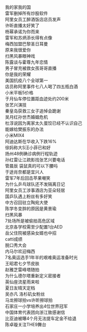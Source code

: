 我的家我的国  
雷军删掉所有炒股软件  
阿里女员工醉酒饭店店员发声  
许昕直播太好笑了  
杨幂承诺为你而来  
雷军和苏炳添长得有点像  
梅西加盟巴黎圣日耳曼  
原来我很爱你  
扫黑风暴眼神戏  
陈露谈与霍尊九年恋情  
男子冒充被救女孩哥哥直播  
你是我的荣耀  
美国抗疫八个全球第一  
店员称阿里事件七八人喝了四五瓶白酒  
小米平板5价格  
于月仙车停位置距血迹处约200米  
张艺兴演技  
秦皇岛获救三女子追悼会跪谢  
吴月红孙世杰婚姻危机  
杜淳说因为离家太久蛋饺已经不认识自己  
能嫁给樊振东的办法  
小米MIX4  
阿迪达斯在华收入下跌16%  
徐妈称大S汪小菲已和好  
扬州48例确诊病例行程轨迹  
孙红雷让江疏影找张艺兴要电话  
管晨辰 袋鼠真的可以下腰吗  
于途肖奈都是宜兴人  
雷军7年后回击苹果嘲笑  
为什么乒乓球队还不发隔离日记  
阿里女员工涉事酒店为亚朵轻居  
国乒队遇上粉丝有多好笑  
中方召回驻立陶宛大使  
陈学冬变胖的原因是黄景瑜  
扫黑风暴  
7处场所是被偷拍高危区域  
北京各学校需至少配置1台AED  
岳父住院被感染女婿也中招  
catti成绩  
脱口秀大会  
内马尔欢迎梅西  
7名奥运选手1年半的艰难奥运准备时光  
王昭君七夕节皮肤  
赵雅芝雷峰塔随拍  
为什么德尔塔重新定义密接者  
英仙座流星雨来啦  
夏日友晴天定档  
吴亦凡 洛杉矶女粉丝  
马龙擦球拍vs许昕擦球拍  
石家庄一小学培养出4位世界冠军  
中国体育代表团向浙江致感谢信  
比亚迪被曝4个月无法提车定金不给退  
陈卓璇关注THE9舞台  
